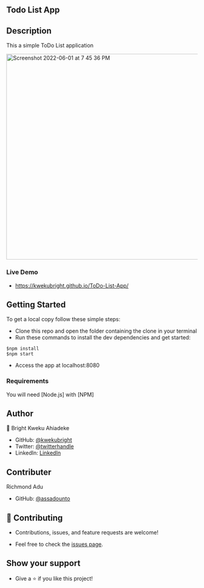 ## Todo List App

## Description
This a simple ToDo List application

<img width="540" alt="Screenshot 2022-06-01 at 7 45 36 PM" src="https://user-images.githubusercontent.com/5249414/171479450-800e5323-23e8-4083-9fbc-7ee55ce61ad3.png">

### Live Demo

- https://kwekubright.github.io/ToDo-List-App/

## Getting Started

To get a local copy follow these simple steps:

- Clone this repo and open the folder containing the clone in your terminal
- Run these commands to install the dev dependencies and get started:

```
$npm install
$npm start
```
- Access the app at localhost:8080

### Requirements

You will need [Node.js] with [NPM]

## Author

👤 Bright Kweku Ahiadeke

- GitHub: [@kwekubright](https://github.com/kwekubright)
- Twitter: [@twitterhandle](https://twitter.com/kwekubright_)
- LinkedIn: [LinkedIn](https://linkedin.com/in/kwekubright)

## Contributer
   Richmond Adu
- GitHub: [@assadounto](https://github.com/assadounto)
## 🤝 Contributing

- Contributions, issues, and feature requests are welcome!

- Feel free to check the [issues page](../../issues/).

## Show your support

- Give a ⭐️ if you like this project!
